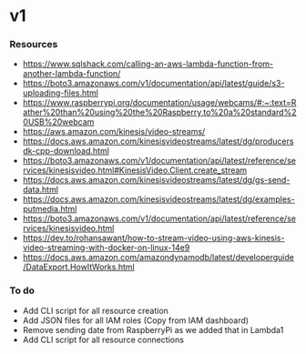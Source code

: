 # v1 

### Resources 

- https://www.sqlshack.com/calling-an-aws-lambda-function-from-another-lambda-function/
- https://boto3.amazonaws.com/v1/documentation/api/latest/guide/s3-uploading-files.html
- https://www.raspberrypi.org/documentation/usage/webcams/#:~:text=Rather%20than%20using%20the%20Raspberry,to%20a%20standard%20USB%20webcam
- https://aws.amazon.com/kinesis/video-streams/
- https://docs.aws.amazon.com/kinesisvideostreams/latest/dg/producersdk-cpp-download.html
- https://boto3.amazonaws.com/v1/documentation/api/latest/reference/services/kinesisvideo.html#KinesisVideo.Client.create_stream
- https://docs.aws.amazon.com/kinesisvideostreams/latest/dg/gs-send-data.html
- https://docs.aws.amazon.com/kinesisvideostreams/latest/dg/examples-putmedia.html
- https://boto3.amazonaws.com/v1/documentation/api/latest/reference/services/kinesisvideo.html
- https://dev.to/rohansawant/how-to-stream-video-using-aws-kinesis-video-streaming-with-docker-on-linux-14e9
- https://docs.aws.amazon.com/amazondynamodb/latest/developerguide/DataExport.HowItWorks.html


### To do

- Add CLI script for all resource creation 
- Add JSON files for all IAM roles (Copy from IAM dashboard)
- Remove sending date from RaspberryPi as we added that 
in Lambda1
- Add CLI script for all resource connections 

